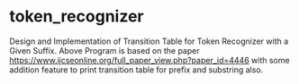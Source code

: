 # token_recognizer
Design and Implementation of Transition Table for Token Recognizer with a Given Suffix.
Above Program is based on the paper https://www.ijcseonline.org/full_paper_view.php?paper_id=4446 with some addition feature to print transition table for prefix and substring also.

